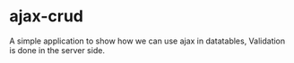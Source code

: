 # ajax-crud
A simple application to show how we can use ajax in datatables, Validation is done in the server side.

